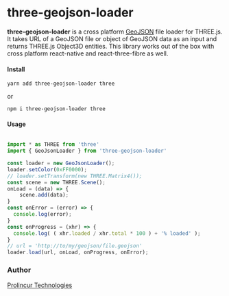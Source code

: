 
# three-geojson-loader

**three-geojson-loader** is a cross platform [GeoJSON](https://www.rfc-editor.org/rfc/rfc7946.html) file loader for THREE.js. It takes URL of a GeoJSON file or object of GeoJSON data as an input and returns THREE.js Object3D entities. This library works out of the box with cross platform react-native and react-three-fibre as well.

#### Install
```
yarn add three-geojson-loader three
```
or
```
npm i three-geojson-loader three
```

#### Usage

```javascript

import * as THREE from 'three'
import { GeoJsonLoader } from 'three-geojson-loader'

const loader = new GeoJsonLoader();
loader.setColor(0xFF0000);
// loader.setTransform(new THREE.Matrix4());
const scene = new THREE.Scene();
onLoad = (data) => {
    scene.add(data);
}
const onError = (error) => {
  console.log(error);
}
const onProgress = (xhr) => {
  console.log( ( xhr.loaded / xhr.total * 100 ) + '% loaded' );
}
// url = 'http://to/my/geojson/file.geojson'
loader.load(url, onLoad, onProgress, onError);

```

### Author

[Prolincur Technologies](https://prolincur.com)
